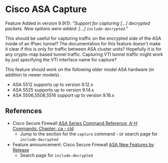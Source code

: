 # Cisco ASA Capture

Feature Added in version 9.9(1): *"Support for capturing [...] decrypted packets. New options were added: [...] `include-decrypted`."*

This should be useful for capturing traffic on the encrypted side of the ASA inside of an IPsec tunnel?
The documentation for this feature doesn't make it clear if this is only for traffic between ASA cluster units?
Hopefully it is for any crypto-map based tunnel traffic.
Capturing VTI tunnel traffic might work by just specifying the VTI interface name for capture?

This feature should work on the following older model ASA hardware (in addition to newer models).
* ASA 5512 supports up to version 9.12.x
* ASA 5525 supports up to version 9.14.x
* ASA 5506,5508,5516 support up to version 9.16.x

## References

* Cisco Secure Firewall [ASA Series Command Reference, A-H Commands: Chapter: ca - cld][1]
  * Jump to the section for the `capture` command - or search page for `include-decrypted`
* Feature announcement: Cisco Secure Firewall [ASA New Features by Release][2]
  * Search page for `include-decrypted`

[1]: https://www.cisco.com/c/en/us/td/docs/security/asa/asa-cli-reference/A-H/asa-command-ref-A-H/ca-cld-commands.html#wp2435483314
[2]: https://www.cisco.com/c/en/us/td/docs/security/asa/roadmap/asa_new_features.html
